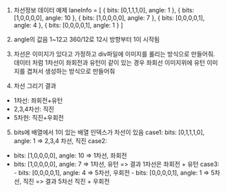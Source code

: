 1. 차선정보 데이터 예제
laneInfo = [
    {
        bits: [0,1,1,1,0],
        angle: 1
    },
    {
        bits: [1,0,0,0,0],
        angle: 10
    }, {
        bits: [1,0,0,0,0],
        angle: 7
    }, {
        bits: [0,0,0,0,1],
        angle: 4
    }, {
        bits: [0,0,0,0,1],
        angle: 1
    }
]

2. angle의 값음 1~12고 360/12로 12시 방향부터 1이 시작됨 

3. 차선은 이미지가 있다고 가정하고 div파일에 이미지를 롤리는 방식으로 만들어줘. 데이터 처럼 1차선이 좌회전과 유턴이 같이 있는 경우 좌회선 이미지위에 유턴 이미지를 겹처서 생성하는 방식으로 만들어줘

4. 차선 그리기 결과
 - 1차선: 좌회전+유턴
 - 2,3,4차선: 직진
 - 5차헌: 직진+우회전


 5. bits에 배열에서 1이 있는 배열 인덱스가 차선이 있음
  case1:  bits: [0,1,1,1,0], angle: 1 => 2,3,4 차선, 직진
  case2:
   - bits: [1,0,0,0,0], angle: 10 => 1차선, 좌회전
   - bits: [1,0,0,0,0], angle: 7 => 1차선, 유턴
   => 결과 1차선은 좌회전 + 유턴
  case3:
    - bits: [0,0,0,0,1], angle: 4 => 5차선, 우회전
    - bits: [0,0,0,0,1], angle: 1 => 5차선, 직진
    => 결과 5차선 직진 + 우회전